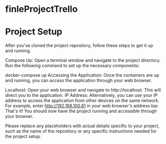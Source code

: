 # finleProjectTrello
# Project Setup
After you've cloned the project repository, follow these steps to get it up and running.

Compose Up:
Open a terminal window and navigate to the project directory. Run the following command to set up the necessary components:

docker-compose up
Accessing the Application:
Once the containers are up and running, you can access the application through your web browser.

Localhost: Open your web browser and navigate to http://localhost. This will direct you to the application.
IP Address: Alternatively, you can use your IP address to access the application from other devices on the same network. For example, enter http://192.168.100.81 in your web browser's address bar.
That's it! You should now have the project running and accessible through your browser.

Please replace any placeholders with actual details specific to your project, such as the name of the repository or any specific instructions needed for the project setup.
